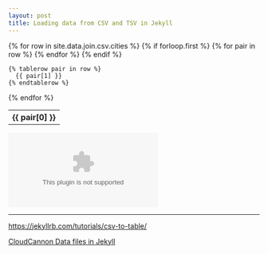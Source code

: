 ```yaml
---
layout: post
title: Loading data from CSV and TSV in Jekyll
---
```


<table>
  {% for row in site.data.join.csv.cities %}
    {% if forloop.first %}
    <tr>
      {% for pair in row %}
        <th>{{ pair[0] }}</th>
      {% endfor %}
    </tr>
    {% endif %}

    {% tablerow pair in row %}
      {{ pair[1] }}
    {% endtablerow %}
  {% endfor %}
</table>

<div><object data="data/cities.csv"></object></div>

---

<https://jekyllrb.com/tutorials/csv-to-table/>

[CloudCannon Data files in Jekyll](https://cloudcannon.com/community/learn/jekyll-tutorial/introduction-to-jekyll-data-files/)